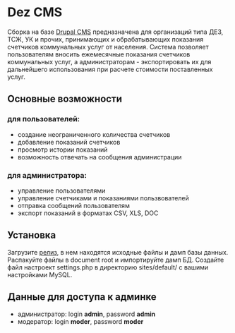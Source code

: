 # Dez CMS

Сборка на базе [Drupal CMS](http://drupal.org) предназначена для организаций типа ДЕЗ, ТСЖ, УК и прочих, принимающих и обрабатывающих показания счетчиков коммунальных услуг от населения. Система позволяет пользователям вносить ежемесячные показания счетчиков коммунальных услуг, а администраторам - экспортировать их для дальнейшего использования при расчете стоимости поставленных услуг.

## Основные возможности
### для пользователей:
* создание неограниченного количества счетчиков
* добавление показаний счетчиков
* просмотр истории показаний
* возможность отвечать на сообщения администрации
### для администратора:
* управление пользователями
* управление счетчиками и показаниями пользвователей
* отправка сообщений пользователям
* экспорт показаний в форматах CSV, XLS, DOC

## Установка
Загрузите [релиз](https://github.com/innerfly/dez-cms/releases), в нем находятся исходные файлы и дамп базы данных. Распакуйте файлы в document root и импортируйте дамп БД. Создайте файл настроект settings.php в директорию sites/default/ с вашими настройками MySQL.

## Данные для доступа к админке
* администратор: login **admin**, password **admin**
* модератор: login **moder**, password **moder** 

